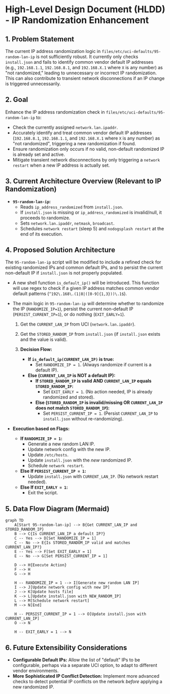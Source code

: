 # High-Level Design Document (HLDD) - IP Randomization Enhancement

## 1. Problem Statement
The current IP address randomization logic in `files/etc/uci-defaults/95-random-lan-ip` is not sufficiently robust. It currently only checks `install.json` and fails to identify common vendor default IP addresses (e.g., `192.168.1.1`, `192.168.8.1`, and `192.168.X.1` where `X` is any number) as "not randomized," leading to unnecessary or incorrect IP randomization. This can also contribute to transient network disconnections if an IP change is triggered unnecessarily.

## 2. Goal
Enhance the IP address randomization check in `files/etc/uci-defaults/95-random-lan-ip` to:
*   Check the currently assigned `network.lan.ipaddr`.
*   Accurately identify and treat common vendor default IP addresses (`192.168.8.1`, `192.168.1.1`, and `192.168.X.1` where `X` is any number) as "not randomized", triggering a new randomization if found.
*   Ensure randomization only occurs if no valid, non-default randomized IP is already set and active.
*   Mitigate transient network disconnections by only triggering a `network restart` when a new IP address is actually set.

## 3. Current Architecture Overview (Relevant to IP Randomization)

*   **`95-random-lan-ip`:**
    *   Reads `ip_address_randomized` from `install.json`.
    *   If `install.json` is missing or `ip_address_randomized` is invalid/null, it proceeds to randomize.
    *   Sets `network.lan.ipaddr`, `netmask`, `broadcast`.
    *   Schedules `network restart` (sleep 5) and `nodogsplash restart` at the end of its execution.

## 4. Proposed Solution Architecture
The `95-random-lan-ip` script will be modified to include a refined check for existing randomized IPs and common default IPs, and to persist the current non-default IP if `install.json` is not properly populated.

*   A new shell function `is_default_ip()` will be introduced. This function will use regex to check if a given IP address matches common vendor default patterns (`^192\.168\.(1|8|([0-9]{1,3}))\.1$`).
*   The main logic in `95-random-lan-ip` will determine whether to randomize the IP (`RANDOMIZE_IP=1`), persist the current non-default IP (`PERSIST_CURRENT_IP=1`), or do nothing (`EXIT_EARLY=1`).

    1.  Get the `CURRENT_LAN_IP` from UCI (`network.lan.ipaddr`).
    2.  Get the `STORED_RANDOM_IP` from `install.json` (if `install.json` exists and the value is valid).

    3.  **Decision Flow:**
        *   **If `is_default_ip(CURRENT_LAN_IP)` is true:**
            *   Set `RANDOMIZE_IP = 1`. (Always randomize if current is a default IP).
        *   **Else (`CURRENT_LAN_IP` is NOT a default IP):**
            *   **If `STORED_RANDOM_IP` is valid AND `CURRENT_LAN_IP` equals `STORED_RANDOM_IP`:**
                *   Set `EXIT_EARLY = 1`. (No action needed, IP is already randomized and stored).
            *   **Else (`STORED_RANDOM_IP` is invalid/missing OR `CURRENT_LAN_IP` does not match `STORED_RANDOM_IP`):**
                *   Set `PERSIST_CURRENT_IP = 1`. (Persist `CURRENT_LAN_IP` to `install.json` without re-randomizing).

*   **Execution based on Flags:**
    *   **If `RANDOMIZE_IP = 1`:**
        *   Generate a new random LAN IP.
        *   Update network config with the new IP.
        *   Update `/etc/hosts`.
        *   Update `install.json` with the *new* randomized IP.
        *   Schedule `network restart`.
    *   **Else If `PERSIST_CURRENT_IP = 1`:**
        *   Update `install.json` with `CURRENT_LAN_IP`. (No network restart needed).
    *   **Else If `EXIT_EARLY = 1`:**
        *   Exit the script.

## 5. Data Flow Diagram (Mermaid)

```mermaid
graph TD
    A[Start 95-random-lan-ip] --> B{Get CURRENT_LAN_IP and STORED_RANDOM_IP}
    B --> C{Is CURRENT_LAN_IP a default IP?}
    C -- Yes --> D[Set RANDOMIZE_IP = 1]
    C -- No --> E{Is STORED_RANDOM_IP valid and matches CURRENT_LAN_IP?}
    E -- Yes --> F[Set EXIT_EARLY = 1]
    E -- No --> G[Set PERSIST_CURRENT_IP = 1]

    D --> H{Execute Action}
    F --> H
    G --> H

    H -- RANDOMIZE_IP = 1 --> I[Generate new random LAN IP]
    I --> J[Update network config with new IP]
    J --> K[Update hosts file]
    K --> L[Update install.json with NEW_RANDOM_IP]
    L --> M[Schedule network restart]
    M --> N[End]

    H -- PERSIST_CURRENT_IP = 1 --> O[Update install.json with CURRENT_LAN_IP]
    O --> N

    H -- EXIT_EARLY = 1 --> N
```

## 6. Future Extensibility Considerations

*   **Configurable Default IPs:** Allow the list of "default" IPs to be configurable, perhaps via a separate UCI option, to adapt to different vendor environments.
*   **More Sophisticated IP Conflict Detection:** Implement more advanced checks to detect potential IP conflicts on the network *before* applying a new randomized IP.